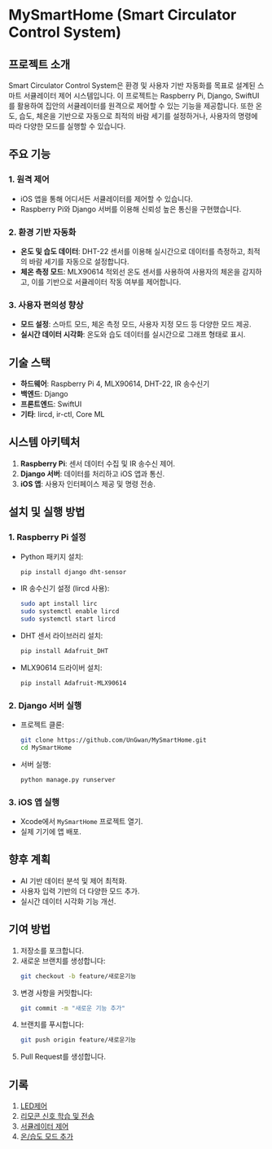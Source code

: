 # MySmartHome (Smart Circulator Control System)

## 프로젝트 소개

Smart Circulator Control System은 환경 및 사용자 기반 자동화를 목표로 설계된 스마트 서큘레이터 제어 시스템입니다. 이 프로젝트는 Raspberry Pi, Django, SwiftUI를 활용하여 집안의 서큘레이터를 원격으로 제어할 수 있는 기능을 제공합니다. 또한 온도, 습도, 체온을 기반으로 자동으로 최적의 바람 세기를 설정하거나, 사용자의 명령에 따라 다양한 모드를 실행할 수 있습니다.

## 주요 기능

### 1. 원격 제어

- iOS 앱을 통해 어디서든 서큘레이터를 제어할 수 있습니다.
- Raspberry Pi와 Django 서버를 이용해 신뢰성 높은 통신을 구현했습니다.

### 2. 환경 기반 자동화

- **온도 및 습도 데이터**: DHT-22 센서를 이용해 실시간으로 데이터를 측정하고, 최적의 바람 세기를 자동으로 설정합니다.
- **체온 측정 모드**: MLX90614 적외선 온도 센서를 사용하여 사용자의 체온을 감지하고, 이를 기반으로 서큘레이터 작동 여부를 제어합니다.

### 3. 사용자 편의성 향상

- **모드 설정**: 스마트 모드, 체온 측정 모드, 사용자 지정 모드 등 다양한 모드 제공.
- **실시간 데이터 시각화**: 온도와 습도 데이터를 실시간으로 그래프 형태로 표시.

## 기술 스택

- **하드웨어**: Raspberry Pi 4, MLX90614, DHT-22, IR 송수신기
- **백엔드**: Django
- **프론트엔드**: SwiftUI
- **기타**: lircd, ir-ctl, Core ML

## 시스템 아키텍처

1. **Raspberry Pi**: 센서 데이터 수집 및 IR 송수신 제어.
2. **Django 서버**: 데이터를 처리하고 iOS 앱과 통신.
3. **iOS 앱**: 사용자 인터페이스 제공 및 명령 전송.

## 설치 및 실행 방법

### 1. Raspberry Pi 설정

- Python 패키지 설치:
  ```bash
  pip install django dht-sensor
  ```
- IR 송수신기 설정 (lircd 사용):
  ```bash
  sudo apt install lirc
  sudo systemctl enable lircd
  sudo systemctl start lircd
  ```
- DHT 센서 라이브러리 설치:
  ```bash
  pip install Adafruit_DHT
  ```
- MLX90614 드라이버 설치:
  ```bash
  pip install Adafruit-MLX90614
  ```

### 2. Django 서버 실행

- 프로젝트 클론:
  ```bash
  git clone https://github.com/UnGwan/MySmartHome.git
  cd MySmartHome
  ```
- 서버 실행:
  ```bash
  python manage.py runserver
  ```

### 3. iOS 앱 실행

- Xcode에서 `MySmartHome` 프로젝트 열기.
- 실제 기기에 앱 배포.

## 향후 계획

- AI 기반 데이터 분석 및 제어 최적화.
- 사용자 입력 기반의 더 다양한 모드 추가.
- 실시간 데이터 시각화 기능 개선.

## 기여 방법

1. 저장소를 포크합니다.
2. 새로운 브랜치를 생성합니다:
   ```bash
   git checkout -b feature/새로운기능
   ```
3. 변경 사항을 커밋합니다:
   ```bash
   git commit -m "새로운 기능 추가"
   ```
4. 브랜치를 푸시합니다:
   ```bash
   git push origin feature/새로운기능
   ```
5. Pull Request를 생성합니다.


## 기록

1. [LED제어](https://velog.io/@jkj5666/SmartHome%EB%A7%8C%EB%93%A4%EA%B8%B0-1.-LED-%EC%A0%9C%EC%96%B4%ED%95%98%EA%B8%B0)<br>
2. [리모콘 신호 학습 및 전송](https://velog.io/@jkj5666/SmartHome%EB%A7%8C%EB%93%A4%EA%B8%B0-2.-%EB%A6%AC%EB%AA%A8%EC%BD%98-%EC%8B%A0%ED%98%B8-%EB%B3%B5%EC%A0%9C-%EB%B0%8F-%EC%A0%84%EC%86%A1-LIRC)
3. [서큘레이터 제어 ](https://velog.io/@jkj5666/SmartHome%EB%A7%8C%EB%93%A4%EA%B8%B0-%EC%84%9C%ED%81%98%EB%A0%88%EC%9D%B4%ED%84%B0-%EC%8A%A4%EB%A7%88%ED%8A%B8%ED%8F%B0%EC%9C%BC%EB%A1%9C-%EC%A0%9C%EC%96%B4%ED%95%98%EA%B8%B0)
4. [온/습도 모드 추가](https://velog.io/@jkj5666/SmartHome%EB%A7%8C%EB%93%A4%EA%B8%B0-%EC%9E%90%EC%B7%A8%EB%B0%A9-%EC%98%A8%EC%8A%B5%EB%8F%84%EC%97%90-%EB%94%B0%EB%9D%BC-%EC%84%9C%ED%81%98%EB%A0%88%EC%9D%B4%ED%84%B0-%EB%B0%94%EB%A0%98%EC%84%B8%EA%B8%B0-%EC%9E%90%EB%8F%99-%EC%A1%B0%EC%A0%95)
